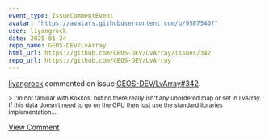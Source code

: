 ```yaml
---
event_type: IssueCommentEvent
avatar: "https://avatars.githubusercontent.com/u/9587540?"
user: liyangrock
date: 2025-01-24
repo_name: GEOS-DEV/LvArray
html_url: https://github.com/GEOS-DEV/LvArray/issues/342
repo_url: https://github.com/GEOS-DEV/LvArray
---
```


<a href='https://github.com/liyangrock' target='_blank'>liyangrock</a> commented on issue <a href='https://github.com/GEOS-DEV/LvArray/issues/342' target='_blank'>GEOS-DEV/LvArray#342</a>.

<small>> I'm not familiar with Kokkos. but no there really isn't any unordered map or set in LvArray. If this data doesn't need to go on the GPU then just use the standard libraries implementation....</small>

<a href='https://github.com/GEOS-DEV/LvArray/issues/342' target='_blank'>View Comment</a>
